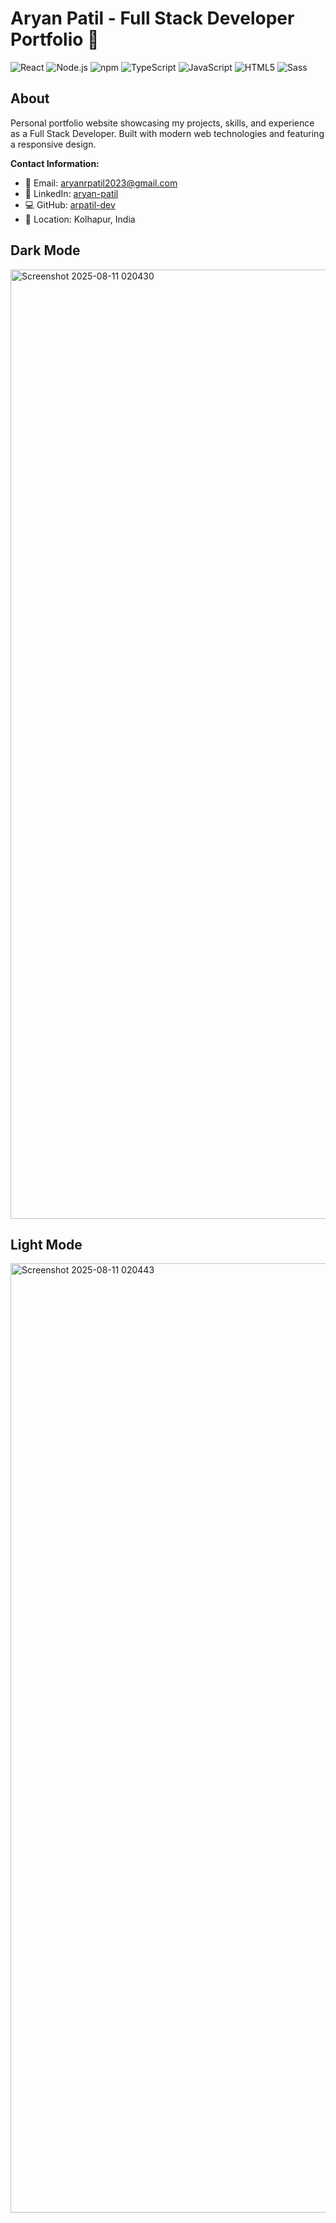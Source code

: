 # Aryan Patil - Full Stack Developer Portfolio 🚀

![React](https://img.shields.io/badge/React-20232A?style=for-the-badge&logo=react&logoColor=61DAFB) ![Node.js](https://img.shields.io/badge/Node%20js-339933?style=for-the-badge&logo=nodedotjs&logoColor=white) ![npm](https://img.shields.io/badge/npm-CB3837?style=for-the-badge&logo=npm&logoColor=white) ![TypeScript](https://img.shields.io/badge/typescript-%23007ACC.svg?style=for-the-badge&logo=typescript&logoColor=white) ![JavaScript](https://img.shields.io/badge/JavaScript-323330?style=for-the-badge&logo=javascript&logoColor=F7DF1E) ![HTML5](https://img.shields.io/badge/HTML5-E34F26?style=for-the-badge&logo=html5&logoColor=white) ![Sass](https://img.shields.io/badge/Sass-CC6699?style=for-the-badge&logo=sass&logoColor=white)

## About

Personal portfolio website showcasing my projects, skills, and experience as a Full Stack Developer. Built with modern web technologies and featuring a responsive design.

**Contact Information:**
- 📧 Email: aryanrpatil2023@gmail.com
- 🔗 LinkedIn: [aryan-patil](https://www.linkedin.com/in/aryan-patil-381643290/)
- 💻 GitHub: [arpatil-dev](https://github.com/arpatil-dev)
- 📍 Location: Kolhapur, India

## Dark Mode
<img width="2845" height="1519" alt="Screenshot 2025-08-11 020430" src="https://github.com/user-attachments/assets/c40ad435-0c5d-4fc4-ba3b-49b6400641a2" />

## Light Mode
<img width="2843" height="1519" alt="Screenshot 2025-08-11 020443" src="https://github.com/user-attachments/assets/5e8766fe-0611-45ab-922a-16f494eb0091" />


